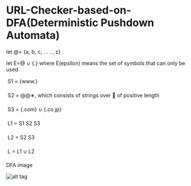 # URL-Checker-based-on-DFA(Deterministic Pushdown Automata)

let @= {a, b, c, . . . , z}

let E=@ ∪ {.} where E(epsilon) means the set of symbols that can only be used

 S1 = {www.}

 S2 = @@∗, which consists of strings over 􀀀 of positive length

 S3 = {.com} ∪ {.co.jp}



 L1 = S1 S2 S3

 L2 = S2 S3

 L = L1 ∪ L2


DFA image 

![alt tag](https://github.com/virajbhalala/URL-Checker-based-on-DFA/blob/master/DFA.png)


